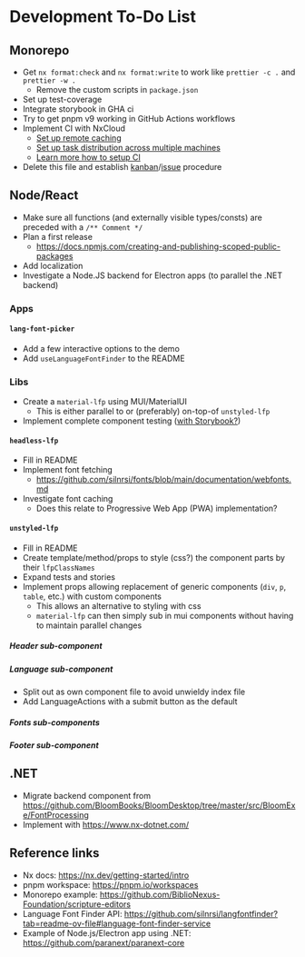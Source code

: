 # Development To-Do List

## Monorepo

- Get `nx format:check` and `nx format:write` to work like `prettier -c .` and `prettier -w .`
  - Remove the custom scripts in `package.json`
- Set up test-coverage
- Integrate storybook in GHA ci
- Try to get pnpm v9 working in GitHub Actions workflows
- Implement CI with NxCloud
  - [Set up remote caching](https://nx.dev/features/share-your-cache)
  - [Set up task distribution across multiple machines](https://nx.dev/nx-cloud/features/distribute-task-execution)
  - [Learn more how to setup CI](https://nx.dev/recipes/ci)
- Delete this file and establish [kanban](https://github.com/sillsdev/lang-font-picker/projects)/[issue](https://github.com/sillsdev/lang-font-picker/issues) procedure

## Node/React

- Make sure all functions (and externally visible types/consts) are preceded with a `/** Comment */`
- Plan a first release
  - https://docs.npmjs.com/creating-and-publishing-scoped-public-packages
- Add localization
- Investigate a Node.JS backend for Electron apps (to parallel the .NET backend)

### Apps

#### `lang-font-picker`

- Add a few interactive options to the demo
- Add `useLanguageFontFinder` to the README

### Libs

- Create a `material-lfp` using MUI/MaterialUI
  - This is either parallel to or (preferably) on-top-of `unstyled-lfp`
- Implement complete component testing ([with Storybook?](https://storybook.js.org/docs/writing-tests))

#### `headless-lfp`

- Fill in README
- Implement font fetching
  - https://github.com/silnrsi/fonts/blob/main/documentation/webfonts.md
- Investigate font caching
  - Does this relate to Progressive Web App (PWA) implementation?

#### `unstyled-lfp`

- Fill in README
- Create template/method/props to style (css?) the component parts by their `lfpClassNames`
- Expand tests and stories
- Implement props allowing replacement of generic components (`div`, `p`, `table`, etc.) with custom components
  - This allows an alternative to styling with css
  - `material-lfp` can then simply sub in mui components without having to maintain parallel changes

##### Header sub-component

##### Language sub-component

- Split out as own component file to avoid unwieldy index file
- Add LanguageActions with a submit button as the default

##### Fonts sub-components

##### Footer sub-component

## .NET

- Migrate backend component from https://github.com/BloomBooks/BloomDesktop/tree/master/src/BloomExe/FontProcessing
- Implement with https://www.nx-dotnet.com/

## Reference links

- Nx docs: https://nx.dev/getting-started/intro
- pnpm workspace: https://pnpm.io/workspaces
- Monorepo example: https://github.com/BiblioNexus-Foundation/scripture-editors
- Language Font Finder API: https://github.com/silnrsi/langfontfinder?tab=readme-ov-file#language-font-finder-service
- Example of Node.js/Electron app using .NET: https://github.com/paranext/paranext-core
